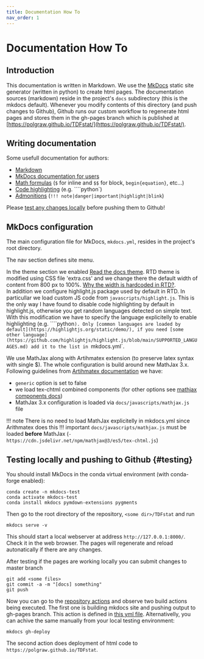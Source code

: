 ```yaml
---
title: Documentation How To
nav_order: 1
---
```


# Documentation How To

## Introduction

This documentation is written in Markdown.
We use the [MkDocs](https://www.mkdocs.org/) static site generator (written in python) to create html pages.
The documentation sources (markdown) reside in the project's `docs` subdirectory (this is the mkdocs default).
Whenever you modify contents of this directory (and push changes to Github), Github runs our custom workflow to regenerate html pages and stores them in the gh-pages branch which is published at [https://polgraw.github.io/TDFstat/](https://polgraw.github.io/TDFstat/).

## Writing documentation

Some usefull documentation for authors:

- [Markdown](https://www.markdownguide.org/)
- [MkDocs documentation for users](https://www.mkdocs.org/user-guide/writing-your-docs/)
- [Math formulas](https://facelessuser.github.io/pymdown-extensions/extensions/arithmatex/) (`$` for inline and `$$` for block, `begin{equation}`, etc...)
- [Code highlighting](https://highlightjs.org/usage/) (e.g. ````python`)
- [Admonitions](https://python-markdown.github.io/extensions/admonition/)
  (`!!! note|danger|important|highlight|blink`)

Please [test any changes locally](#testing) before pushing them to Github!


## MkDocs configuration

The main configuration file for MkDocs, `mkdocs.yml`, resides in the project's root directory.

The nav section defines site menu.

In the theme section we enabled [Read the docs theme](https://www.mkdocs.org/user-guide/choosing-your-theme/#readthedocs).
RTD theme is modified using CSS file 'extra.css' and we change there the default width of content from 800 px to 100%. [Why the width is hardcoded in RTD?](https://github.com/readthedocs/sphinx_rtd_theme/issues/295).  
In addition we configure highlight.js package used by default in RTD. In particullar we load custom JS code from `javascripts/highlight.js`. This is the only way I have found to disable code highlighting by default in highlight.js, otherwise you get random languages detected on simple text. With this modification we have to specify the language explicitelly to enable highlighting (e.g. ````python`). Only [common languages are loaded by default](https://highlightjs.org/static/demo/), if you need [some other language](https://github.com/highlightjs/highlight.js/blob/main/SUPPORTED_LANGUAGES.md) add it to the list in `mkdocs.yml`.

We use MathJax along with Artihmatex extension (to preserve latex syntax with single $).
The whole configuration is build around new MathJax 3.x.
Following guidelines from [Artihmatex documentation](https://facelessuser.github.io/pymdown-extensions/extensions/arithmatex/#loading-mathjax) we have:

 - `generic` option is set to false  
 - we load tex-chtml combined components (for other options see [mathjax components docs](https://docs.mathjax.org/en/latest/web/components/combined.html))  
 - MathJax 3.x configuration is loaded via  `docs/javascripts/mathjax.js` file

!!! note
    There is no need to load MathJax explicitelly in mkdocs.yml since Arithmatex does this
!!! important
    `docs/javascripts/mathjax.js` must be loaded **before** MathJax (`- https://cdn.jsdelivr.net/npm/mathjax@3/es5/tex-chtml.js`)
    

## Testing locally and pushing to Github {#testing}

You should install MkDocs in the conda virtual environment (with conda-forge enabled):
```
conda create -n mkdocs-test
conda activate mkdocs-test
conda install mkdocs pymdown-extensions pygments
```
Then go to the root directory of the repository, `<some dir>/TDFstat` and run
```
mkdocs serve -v
```
This should start a local webserver at address `http://127.0.0.1:8000/`. Check it in the web browser.
The pages will regenerate and reload autonatically if there are any changes.

After testing if the pages are working locally you can submit changes to master branch
```
git add <some files>
git commit -a -m "[docs] something"
git push
```

Now you can go to the [repository actions](https://github.com/Polgraw/TDFstat/actions)
and observe two build actions being executed.
The first one is building mkdocs site and pushing output to gh-pages branch.
This action is defined in [this yml file](https://github.com/Polgraw/TDFstat/blob/main/.github/workflows/main.yml).
Alternativelly, you can achive the same manually from your local testing environment:
```
mkdocs gh-deploy
```
The second action does deployment of html code to `https://polgraw.github.io/TDFstat`.
